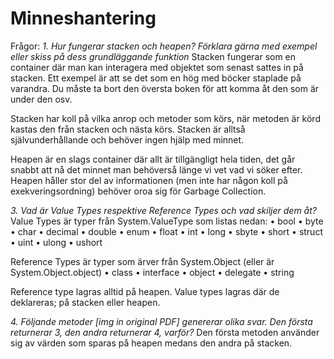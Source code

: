 # Minneshantering

Frågor:
*1. Hur fungerar stacken och heapen? Förklara gärna med exempel eller skiss på dess grundläggande funktion*
Stacken fungerar som en container där man kan interagera med objektet som senast sattes in på stacken. Ett exempel är att se det som en hög med böcker staplade på varandra. Du måste ta bort den översta boken för att komma åt den som är under den osv.

Stacken har koll på vilka anrop och metoder som körs, när metoden är körd kastas den från stacken och nästa körs. Stacken är alltså självunderhållande och behöver ingen hjälp med minnet. 

Heapen är en slags container där allt är tillgängligt hela tiden, det går snabbt att nå det minnet man behöverså länge vi vet vad vi söker efter.
Heapen håller stor del av informationen (men inte har någon koll på exekveringsordning) behöver oroa sig för Garbage Collection. 

*3. Vad är Value Types respektive Reference Types och vad skiljer dem åt?*
Value Types är typer från System.ValueType som listas nedan:
• bool
• byte
• char
• decimal 
• double
• enum 
• float 
• int
• long 
• sbyte
• short 
• struct 
• uint
• ulong 
• ushort

Reference Types är typer som ärver från System.Object (eller är System.Object.object) • class
• interface 
• object
• delegate 
• string

Reference type lagras alltid på heapen. Value types lagras där de deklareras; på stacken eller heapen. 

*4. Följande metoder [img in original PDF] genererar olika svar. Den första returnerar 3, den
andra returnerar 4, varför?*
Den första metoden använder sig av värden som sparas på heapen medans den andra på stacken.

